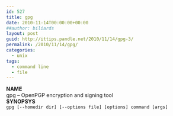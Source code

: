 ```yaml
---
id: 527
title: gpg
date: 2010-11-14T00:00:00+00:00
##author: biliards
layout: post
guid: http://ittips.pandle.net/2010/11/14/gpg-3/
permalink: /2010/11/14/gpg/
categories:
  - unix
tags:
  - command line
  - file
---
```

**NAME**  
gpg &#8211; OpenPGP encryption and signing tool  
**SYNOPSYS**  
`gpg [--homedir dir] [--options file] [options] command [args]`

